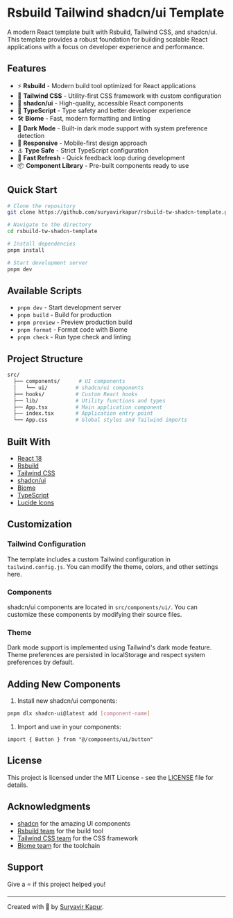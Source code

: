 # Rsbuild Tailwind shadcn/ui Template

A modern React template built with Rsbuild, Tailwind CSS, and shadcn/ui. This template provides a robust foundation for building scalable React applications with a focus on developer experience and performance.

## Features

- ⚡ **Rsbuild** - Modern build tool optimized for React applications
- 🎨 **Tailwind CSS** - Utility-first CSS framework with custom configuration
- 🎯 **shadcn/ui** - High-quality, accessible React components
- 🔧 **TypeScript** - Type safety and better developer experience
- 🛠 **Biome** - Fast, modern formatting and linting
- 🌙 **Dark Mode** - Built-in dark mode support with system preference detection
- 📱 **Responsive** - Mobile-first design approach
- ⚓ **Type Safe** - Strict TypeScript configuration
- 🚀 **Fast Refresh** - Quick feedback loop during development
- 📦 **Component Library** - Pre-built components ready to use

## Quick Start

```bash
# Clone the repository
git clone https://github.com/suryavirkapur/rsbuild-tw-shadcn-template.git

# Navigate to the directory
cd rsbuild-tw-shadcn-template

# Install dependencies
pnpm install

# Start development server
pnpm dev
```

## Available Scripts

- `pnpm dev` - Start development server
- `pnpm build` - Build for production
- `pnpm preview` - Preview production build
- `pnpm format` - Format code with Biome
- `pnpm check` - Run type check and linting

## Project Structure

```bash
src/
  ├── components/      # UI components
  │   └── ui/         # shadcn/ui components
  ├── hooks/          # Custom React hooks
  ├── lib/            # Utility functions and types
  ├── App.tsx         # Main application component
  ├── index.tsx       # Application entry point
  └── App.css         # Global styles and Tailwind imports
```

## Built With

- [React 18](https://reactjs.org/)
- [Rsbuild](https://rsbuild.dev/)
- [Tailwind CSS](https://tailwindcss.com/)
- [shadcn/ui](https://ui.shadcn.com/)
- [Biome](https://biomejs.dev/)
- [TypeScript](https://www.typescriptlang.org/)
- [Lucide Icons](https://lucide.dev/)

## Customization

### Tailwind Configuration

The template includes a custom Tailwind configuration in `tailwind.config.js`. You can modify the theme, colors, and other settings here.

### Components

shadcn/ui components are located in `src/components/ui/`. You can customize these components by modifying their source files.

### Theme

Dark mode support is implemented using Tailwind's dark mode feature. Theme preferences are persisted in localStorage and respect system preferences by default.

## Adding New Components

1. Install new shadcn/ui components:

```bash
pnpm dlx shadcn-ui@latest add [component-name]
```

1. Import and use in your components:

```tsx
import { Button } from "@/components/ui/button"
```

## License

This project is licensed under the MIT License - see the [LICENSE](LICENSE) file for details.

## Acknowledgments

- [shadcn](https://ui.shadcn.com) for the amazing UI components
- [Rsbuild team](https://github.com/web-infra-dev/rsbuild) for the build tool
- [Tailwind CSS team](https://tailwindcss.com/) for the CSS framework
- [Biome team](https://biomejs.dev/) for the toolchain

## Support

Give a ⭐️ if this project helped you!

---
Created with 💙 by [Suryavir Kapur](https://suryavirkapur.com).
